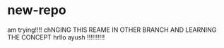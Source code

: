 # new-repo
am trying!!!!
chNGING THIS REAME IN OTHER BRANCH AND LEARNING THE CONCEPT
hrllo ayush !!!!!!!!!!

